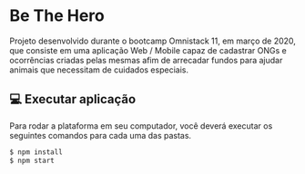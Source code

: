 # Be The Hero
Projeto desenvolvido durante o bootcamp Omnistack 11, em março de 2020, que consiste em uma aplicação Web / Mobile capaz de cadastrar ONGs e ocorrências criadas pelas mesmas afim de arrecadar fundos para ajudar animais que necessitam de cuidados especiais.

## 💻 Executar aplicação
Para rodar a plataforma em seu computador, você deverá executar os seguintes comandos para cada uma das pastas.

```bash
$ npm install
$ npm start
```
